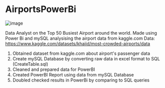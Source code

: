 # AirportsPowerBi
![image](https://github.com/MarkoWONG/AirportsPowerBi/assets/79550698/c544cd29-a3e4-4a2f-b759-a54bd1ad3a5f)

Data Analyst on the Top 50 Busiest Airport around the world.
Made using Power Bi and mySQL analysising the airport data from kaggle.com
Data: https://www.kaggle.com/datasets/khaiid/most-crowded-airports/data

1. Obtained dataset from kaggle.com about airport's passenger data
2. Create mySQL Database by converting raw data in excel format to SQL (CreateTable.sql)
3. Cleaned and prepared data for PowerBI
4. Created PowerBI Report using data from mySQL Database
5. Doubled checked results in PowerBi by comparing to SQL queries
